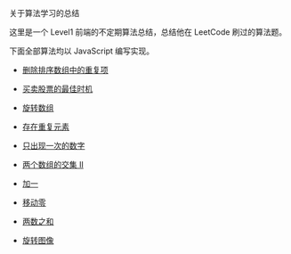 关于算法学习的总结

这里是一个 Level1 前端的不定期算法总结，总结他在 LeetCode 刷过的算法题。

下面全部算法均以 JavaScript 编写实现。

- [删除排序数组中的重复项](./202004/20200403.js)

- [买卖股票的最佳时机](./202004/20200404.js)

- [旋转数组](./202004/20200405.js)

- [存在重复元素](./202004/20200405_02.js)

- [只出现一次的数字](./202004/20200406.js)

- [两个数组的交集 II](./202004/2020040602.js)

- [加一](./202004/20200407.js)

- [移动零](./202004/20200408.js)

- [两数之和](./202004/20200409.js)

- [旋转图像](./202004/2020040902.js)
